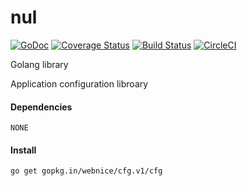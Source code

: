 # nul

[![GoDoc](https://godoc.org/gopkg.in/webnice/cfg.v1/cfg?status.svg)](https://godoc.org/gopkg.in/webnice/cfg.v1/cfg)
[![Coverage Status](https://coveralls.io/repos/github/webnice/cfg/badge.svg?branch=v1)](https://coveralls.io/github/webnice/cfg?branch=v1)
[![Build Status](https://travis-ci.org/webnice/cfg.svg?branch=v1)](https://travis-ci.org/webnice/cfg)
[![CircleCI](https://circleci.com/gh/webnice/cfg/tree/v1.svg?style=svg)](https://circleci.com/gh/webnice/cfg/tree/v1)

Golang library

Application configuration libroary


#### Dependencies

	NONE

#### Install
```bash
go get gopkg.in/webnice/cfg.v1/cfg
```
